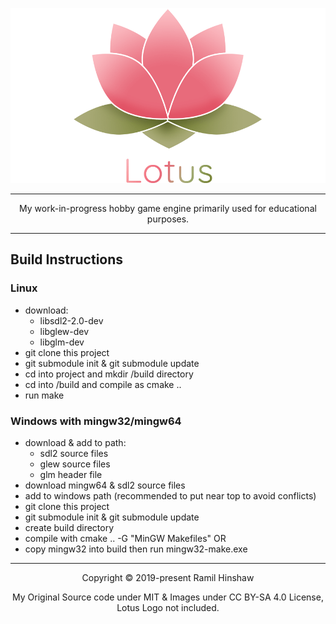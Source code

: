 <p align="center"><img src="https://raw.githubusercontent.com/RamilHinshaw/lotusengine/master/logo/Logo%20Banner.png"/></p>

---
<p align="center">My work-in-progress hobby game engine primarily used for educational purposes.</p>

---

## Build Instructions

### Linux
- download:
	- libsdl2-2.0-dev
	- libglew-dev
	- libglm-dev
- git clone this project
- git submodule init & git submodule update
- cd into project and mkdir /build directory
- cd into /build and compile as cmake ..
- run make


### Windows with mingw32/mingw64
- download & add to path:
	- sdl2 source files
	- glew source files
	- glm header file
- download mingw64 & sdl2 source files
- add to windows path (recommended to put near top to avoid conflicts)
- git clone this project
- git submodule init & git submodule update
- create build directory
- compile with cmake .. -G "MinGW Makefiles"
OR
- copy mingw32 into build then run mingw32-make.exe

---
<p align="center">Copyright &copy; 2019-present Ramil Hinshaw</p>
<p align="center">My Original Source code under MIT & Images under CC BY-SA 4.0 License, Lotus Logo not included.</p>

